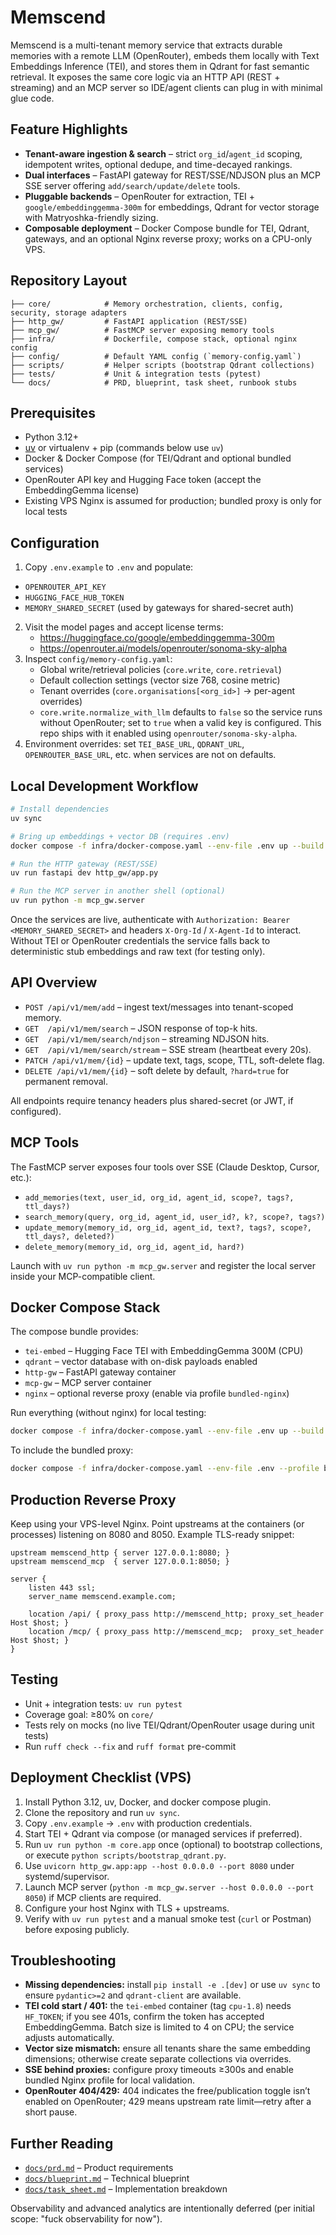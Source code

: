 # Memscend

Memscend is a multi-tenant memory service that extracts durable memories with a remote LLM (OpenRouter), embeds them locally with Text Embeddings Inference (TEI), and stores them in Qdrant for fast semantic retrieval. It exposes the same core logic via an HTTP API (REST + streaming) and an MCP server so IDE/agent clients can plug in with minimal glue code.

## Feature Highlights

- **Tenant-aware ingestion & search** – strict `org_id`/`agent_id` scoping, idempotent writes, optional dedupe, and time-decayed rankings.
- **Dual interfaces** – FastAPI gateway for REST/SSE/NDJSON plus an MCP SSE server offering `add/search/update/delete` tools.
- **Pluggable backends** – OpenRouter for extraction, TEI + `google/embeddinggemma-300m` for embeddings, Qdrant for vector storage with Matryoshka-friendly sizing.
- **Composable deployment** – Docker Compose bundle for TEI, Qdrant, gateways, and an optional Nginx reverse proxy; works on a CPU-only VPS.

## Repository Layout

```
├── core/            # Memory orchestration, clients, config, security, storage adapters
├── http_gw/         # FastAPI application (REST/SSE)
├── mcp_gw/          # FastMCP server exposing memory tools
├── infra/           # Dockerfile, compose stack, optional nginx config
├── config/          # Default YAML config (`memory-config.yaml`)
├── scripts/         # Helper scripts (bootstrap Qdrant collections)
├── tests/           # Unit & integration tests (pytest)
└── docs/            # PRD, blueprint, task sheet, runbook stubs
```

## Prerequisites

- Python 3.12+
- [uv](https://github.com/astral-sh/uv) or virtualenv + pip (commands below use `uv`)
- Docker & Docker Compose (for TEI/Qdrant and optional bundled services)
- OpenRouter API key and Hugging Face token (accept the EmbeddingGemma license)
- Existing VPS Nginx is assumed for production; bundled proxy is only for local tests

## Configuration

1. Copy `.env.example` to `.env` and populate:
- `OPENROUTER_API_KEY`
- `HUGGING_FACE_HUB_TOKEN`
- `MEMORY_SHARED_SECRET` (used by gateways for shared-secret auth)
2. Visit the model pages and accept license terms:
   - <https://huggingface.co/google/embeddinggemma-300m>
   - <https://openrouter.ai/models/openrouter/sonoma-sky-alpha>
3. Inspect `config/memory-config.yaml`:
   - Global write/retrieval policies (`core.write`, `core.retrieval`)
   - Default collection settings (vector size 768, cosine metric)
   - Tenant overrides (`core.organisations[<org_id>]` → per-agent overrides)
   - `core.write.normalize_with_llm` defaults to `false` so the service runs without OpenRouter; set to `true` when a valid key is configured. This repo ships with it enabled using `openrouter/sonoma-sky-alpha`.
4. Environment overrides: set `TEI_BASE_URL`, `QDRANT_URL`, `OPENROUTER_BASE_URL`, etc. when services are not on defaults.

## Local Development Workflow

```bash
# Install dependencies
uv sync

# Bring up embeddings + vector DB (requires .env)
docker compose -f infra/docker-compose.yaml --env-file .env up --build tei-embed qdrant

# Run the HTTP gateway (REST/SSE)
uv run fastapi dev http_gw/app.py

# Run the MCP server in another shell (optional)
uv run python -m mcp_gw.server
```

Once the services are live, authenticate with `Authorization: Bearer <MEMORY_SHARED_SECRET>` and headers `X-Org-Id` / `X-Agent-Id` to interact. Without TEI or OpenRouter credentials the service falls back to deterministic stub embeddings and raw text (for testing only).

## API Overview

- `POST /api/v1/mem/add` – ingest text/messages into tenant-scoped memory.
- `GET  /api/v1/mem/search` – JSON response of top-k hits.
- `GET  /api/v1/mem/search/ndjson` – streaming NDJSON hits.
- `GET  /api/v1/mem/search/stream` – SSE stream (heartbeat every 20s).
- `PATCH /api/v1/mem/{id}` – update text, tags, scope, TTL, soft-delete flag.
- `DELETE /api/v1/mem/{id}` – soft delete by default, `?hard=true` for permanent removal.

All endpoints require tenancy headers plus shared-secret (or JWT, if configured).

## MCP Tools

The FastMCP server exposes four tools over SSE (Claude Desktop, Cursor, etc.):

- `add_memories(text, user_id, org_id, agent_id, scope?, tags?, ttl_days?)`
- `search_memory(query, org_id, agent_id, user_id?, k?, scope?, tags?)`
- `update_memory(memory_id, org_id, agent_id, text?, tags?, scope?, ttl_days?, deleted?)`
- `delete_memory(memory_id, org_id, agent_id, hard?)`

Launch with `uv run python -m mcp_gw.server` and register the local server inside your MCP-compatible client.

## Docker Compose Stack

The compose bundle provides:

- `tei-embed` – Hugging Face TEI with EmbeddingGemma 300M (CPU)
- `qdrant` – vector database with on-disk payloads enabled
- `http-gw` – FastAPI gateway container
- `mcp-gw` – MCP server container
- `nginx` – optional reverse proxy (enable via profile `bundled-nginx`)

Run everything (without nginx) for local testing:

```bash
docker compose -f infra/docker-compose.yaml --env-file .env up --build tei-embed qdrant http-gw mcp-gw
```

To include the bundled proxy:

```bash
docker compose -f infra/docker-compose.yaml --env-file .env --profile bundled-nginx up nginx
```

## Production Reverse Proxy

Keep using your VPS-level Nginx. Point upstreams at the containers (or processes) listening on 8080 and 8050. Example TLS-ready snippet:

```nginx
upstream memscend_http { server 127.0.0.1:8080; }
upstream memscend_mcp  { server 127.0.0.1:8050; }

server {
    listen 443 ssl;
    server_name memscend.example.com;

    location /api/ { proxy_pass http://memscend_http; proxy_set_header Host $host; }
    location /mcp/ { proxy_pass http://memscend_mcp;  proxy_set_header Host $host; }
}
```

## Testing

- Unit + integration tests: `uv run pytest`
- Coverage goal: ≥80% on `core/`
- Tests rely on mocks (no live TEI/Qdrant/OpenRouter usage during unit tests)
- Run `ruff check --fix` and `ruff format` pre-commit

## Deployment Checklist (VPS)

1. Install Python 3.12, uv, Docker, and docker compose plugin.
2. Clone the repository and run `uv sync`.
3. Copy `.env.example` → `.env` with production credentials.
4. Start TEI + Qdrant via compose (or managed services if preferred).
5. Run `uv run python -m core.app` once (optional) to bootstrap collections, or execute `python scripts/bootstrap_qdrant.py`.
6. Use `uvicorn http_gw.app:app --host 0.0.0.0 --port 8080` under systemd/supervisor.
7. Launch MCP server (`python -m mcp_gw.server --host 0.0.0.0 --port 8050`) if MCP clients are required.
8. Configure your host Nginx with TLS + upstreams.
9. Verify with `uv run pytest` and a manual smoke test (`curl` or Postman) before exposing publicly.

## Troubleshooting

- **Missing dependencies:** install `pip install -e .[dev]` or use `uv sync` to ensure `pydantic>=2` and `qdrant-client` are available.
- **TEI cold start / 401:** the `tei-embed` container (tag `cpu-1.8`) needs `HF_TOKEN`; if you see 401s, confirm the token has accepted EmbeddingGemma. Batch size is limited to 4 on CPU; the service adjusts automatically.
- **Vector size mismatch:** ensure all tenants share the same embedding dimensions; otherwise create separate collections via overrides.
- **SSE behind proxies:** configure proxy timeouts ≥300s and enable bundled Nginx profile for local validation.
- **OpenRouter 404/429:** 404 indicates the free/publication toggle isn’t enabled on OpenRouter; 429 means upstream rate limit—retry after a short pause.

## Further Reading

- [`docs/prd.md`](docs/prd.md) – Product requirements
- [`docs/blueprint.md`](docs/blueprint.md) – Technical blueprint
- [`docs/task_sheet.md`](docs/task_sheet.md) – Implementation breakdown

Observability and advanced analytics are intentionally deferred (per initial scope: "fuck observability for now").
